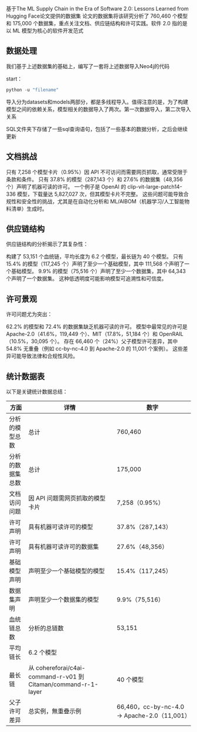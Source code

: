 基于The ML Supply Chain in the Era of Software 2.0: Lessons Learned from Hugging Face论文提供的数据集
论文的数据集将该研究分析了 760,460 个模型和 175,000 个数据集，重点关注文档、供应链结构和许可实践。软件 2.0 指的是以 ML 模型为核心的软件开发范式

## 数据处理

我们基于上述数据集的基础上，编写了一套将上述数据导入Neo4j的代码

start：

```python
python -u "filename"
```

导入分为datasets和models两部分，都是多线程导入。值得注意的是，为了构建模型之间的依赖关系，模型相关的数据导入了两次。第一次数据导入，第二次导入关系

SQL文件夹下存储了一些sql查询语句，包括了一些基本的数据分析，之后会继续更新

## 文档挑战
只有 7,258 个模型卡片（0.95%）因 API 不可访问而需要网页抓取，通常受限于条款和条件。
只有 37.8% 的模型（287,143 个）和 27.6% 的数据集（48,356 个）声明了机器可读的许可。
一个例子是 OpenAI 的 clip-vit-large-patch14-336 模型，下载量达 5,827,027 次，但其模型卡片不完整。
这些问题可能导致合规性和安全性的挑战，尤其是在自动化分析和 ML/AIBOM（机器学习/人工智能物料清单）生成时。

## 供应链结构
供应链结构的分析揭示了其复杂性：

构建了 53,151 个血统链，平均长度为 6.2 个模型，最长链为 40 个模型。
只有 15.4% 的模型（117,245 个）声明了至少一个基础模型，其中 111,568 个声明了一个基础模型。
9.9% 的模型（75,516 个）声明了至少一个数据集，其中 64,343 个声明了一个数据集。
这种低透明度可能影响模型可追溯性和可信度。
## 许可景观
许可问题尤为突出：

62.2% 的模型和 72.4% 的数据集缺乏机器可读的许可。
模型中最常见的许可是 Apache-2.0（41.6%，119,449 个）、MIT（17.8%，51,184 个）和 OpenRAIL（10.5%，30,095 个）。
存在 66,460 个（24%）父子模型许可差异，其中 54.8% 无重叠（例如 cc-by-nc-4.0 到 Apache-2.0 的 11,001 个案例）。
这些差异可能导致法律和合规性风险。

## 统计数据表
以下是关键统计数据总结：

| 方面             | 详情                                                         | 数字                                        |
| ---------------- | ------------------------------------------------------------ | ------------------------------------------- |
| 分析的模型总数   | 总计                                                         | 760,460                                     |
| 分析的数据集总数 | 总计                                                         | 175,000                                     |
| 文档访问问题     | 因 API 问题需网页抓取的模型卡片                              | 7,258（0.95%）                              |
| 许可声明         | 具有机器可读许可的模型                                       | 37.8%（287,143）                            |
| 许可声明         | 具有机器可读许可的数据集                                     | 27.6%（48,356）                             |
| 基础模型声明     | 声明至少一个基础模型的模型                                   | 15.4%（117,245）                            |
| 数据集声明       | 声明至少一个数据集的模型                                     | 9.9%（75,516）                              |
| 血统链总数       | 分析的总链数                                                 | 53,151                                      |
| 平均链长         | 6.2 个模型                                                   |                                             |
| 最长链           | 从 cohereforai/c4ai-command-r-v01 到 Citaman/command-r-1-layer | 40 个模型                                   |
| 父子许可差异     | 总实例，無重疊示例                                           | 66,460，cc-by-nc-4.0 → Apache-2.0（11,001） |









